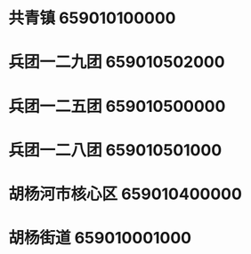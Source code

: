# 共青镇 659010100000
# 兵团一二九团 659010502000
# 兵团一二五团 659010500000
# 兵团一二八团 659010501000
# 胡杨河市核心区 659010400000
# 胡杨街道 659010001000
